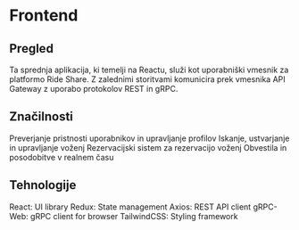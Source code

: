 # Frontend

## Pregled
Ta sprednja aplikacija, ki temelji na Reactu, služi kot uporabniški vmesnik za platformo Ride Share. Z zalednimi storitvami komunicira prek vmesnika API Gateway z uporabo protokolov REST in gRPC.


## Značilnosti

Preverjanje pristnosti uporabnikov in upravljanje profilov
Iskanje, ustvarjanje in upravljanje voženj
Rezervacijski sistem za rezervacijo voženj
Obvestila in posodobitve v realnem času

## Tehnologije

React: UI library
Redux: State management
Axios: REST API client
gRPC-Web: gRPC client for browser
TailwindCSS: Styling framework